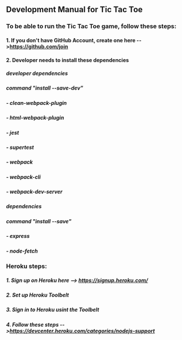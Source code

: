 ## Development Manual for Tic Tac Toe

### To be able to run the Tic Tac Toe game, follow these steps:

#### 1. If you don't have GitHub Account, create one here -->https://github.com/join

#### 2. Developer needs to install these dependencies

##### developer dependencies

##### command "install <name of dependency> --save-dev"

##### - clean-webpack-plugin
##### - html-webpack-plugin
##### - jest
##### - supertest
##### - webpack
##### - webpack-cli
##### - webpack-dev-server
  
##### dependencies

##### command "install <name of dependency> --save"
##### - express
##### - node-fetch


### Heroku steps:

##### 1. Sign up on Heroku here --> https://signup.heroku.com/
##### 2. Set up Heroku Toolbelt
##### 3. Sign in to Heroku usint the Toolbelt
##### 4. Follow these steps -->https://devcenter.heroku.com/categories/nodejs-support
